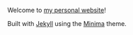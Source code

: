 Welcome to [my personal website](https://enze-chen.github.io/)! 

Built with [Jekyll](https://jekyllrb.com/) using the [Minima](https://github.com/jekyll/minima) theme.